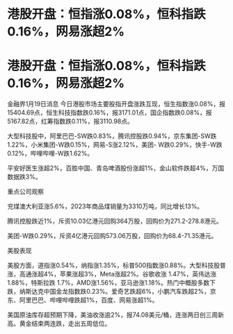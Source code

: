 # 港股开盘：恒指涨0.08%，恒科指跌0.16%，网易涨超2%

# 港股开盘：恒指涨0.08%，恒科指跌0.16%，网易涨超2%

金融界1月19日消息
今日港股市场主要股指开盘涨跌互现，恒生指数涨0.08%，报15404.69点，恒生科技指数跌0.16%，报3171.01点，国企指数跌0.08%，报5167.82点，红筹指数跌0.11%，报3110.98点。

大型科技股中，阿里巴巴-SW跌0.83%，腾讯控股跌0.94%，京东集团-SW跌1.22%，小米集团-W跌0.15%，网易-S涨2.12%，美团-
W跌0.29%，快手-W跌0.12%，哔哩哔哩-W跌1.62%。

平安好医生涨超2%，百胜中国、青岛啤酒股份涨超1%，金山软件跌超4%，万国数据跌3%。

重点公司观察

兖煤澳大利亚涨5.6%，2023年商品煤销量为3310万吨，同比增长13%。

腾讯控股跌近1%，斥资10.03亿港元回购364万股，回购价为271.2-278.8港元。

美团-W跌0.29%，斥资4亿港元回购573.06万股，回购价为68.4-71.35港元。

美股表现

美股方面，道指涨0.54%，纳指涨1.35%，标普500指数涨0.88%。大型科技股普涨，高通涨超4%，苹果涨超3%，Meta涨超2%。谷歌收涨
1.47%，英伟达涨1.88%，特斯拉跌
1.7%，AMD涨1.56%，亚马逊涨1.18%。热门中概股多数下跌，纳斯达克中国金龙指数跌0.23%。爱奇艺跌超6%，小鹏汽车跌超2%，京东、阿里巴巴、哔哩哔哩跌超1%，百度、网易涨超1%。

美国原油库存超预期下降，美油收涨逾2%，报74.08美元/桶，连涨两日创三周新高。黄金结束两连跌，走出五周低位。

